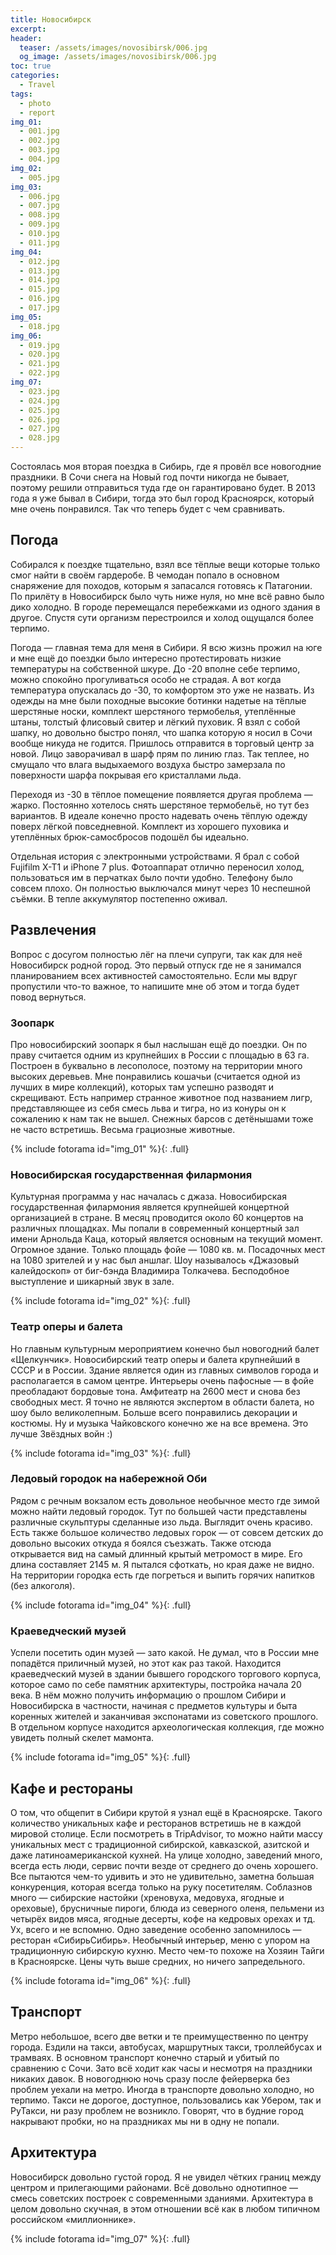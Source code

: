 ```yaml
---
title: Новосибирск
excerpt:
header:
  teaser: /assets/images/novosibirsk/006.jpg
  og_image: /assets/images/novosibirsk/006.jpg
toc: true
categories:
  - Travel
tags:
  - photo
  - report
img_01:
  - 001.jpg
  - 002.jpg
  - 003.jpg
  - 004.jpg
img_02:
  - 005.jpg
img_03:
  - 006.jpg
  - 007.jpg
  - 008.jpg
  - 009.jpg
  - 010.jpg
  - 011.jpg
img_04:
  - 012.jpg
  - 013.jpg
  - 014.jpg
  - 015.jpg
  - 016.jpg
  - 017.jpg
img_05:
  - 018.jpg
img_06:
  - 019.jpg
  - 020.jpg
  - 021.jpg
  - 022.jpg
img_07:
  - 023.jpg
  - 024.jpg
  - 025.jpg
  - 026.jpg
  - 027.jpg
  - 028.jpg
---
```


Состоялась моя вторая поездка в Сибирь, где я провёл все новогодние праздники. В Сочи снега на Новый год почти никогда не бывает, поэтому решили отправиться туда где он гарантировано будет. В 2013 года я уже бывал в Сибири, тогда это был город Красноярск, который мне очень понравился. Так что теперь будет с чем сравнивать.

## Погода

Собирался к поездке тщательно, взял все тёплые вещи которые только смог найти в своём гардеробе. В чемодан попало в основном снаряжение для походов, которым я запасался готовясь к Патагонии. По прилёту в Новосибирск было чуть ниже нуля, но мне всё равно было дико холодно. В городе перемещался перебежками из одного здания в другое. Спустя сути организм перестроился и холод ощущался более терпимо.

Погода — главная тема для меня в Сибири. Я всю жизнь прожил на юге и мне ещё до поездки было интересно протестировать низкие температуры на собственной шкуре. До -20 вполне себе терпимо, можно спокойно прогуливаться особо не страдая. А вот когда температура опускалась до -30, то комфортом это уже не назвать. Из одежды на мне были походные высокие ботинки надетые на тёплые шерстяные носки, комплект шерстяного термобелья, утеплённые штаны, толстый флисовый свитер и лёгкий пуховик. Я взял с собой шапку, но довольно быстро понял, что шапка которую я носил в Сочи вообще никуда не годится. Пришлось отправится в торговый центр за новой. Лицо заворачивал в шарф  прям по линию глаз. Так теплее, но смущало что влага выдыхаемого воздуха быстро замерзала по поверхности шарфа покрывая его кристаллами льда.

Переходя из -30 в тёплое помещение появляется другая проблема — жарко. Постоянно хотелось снять шерстяное термобельё, но тут без вариантов. В идеале конечно просто надевать очень тёплую одежду поверх лёгкой повседневной. Комплект из хорошего пуховика и утеплённых брюк-самосбросов подошёл бы идеально.

Отдельная история с электронными устройствами. Я брал с собой Fujifilm X-T1 и iPhone 7 plus. Фотоаппарат отлично переносил холод, пользоваться им в перчатках было почти удобно. Телефону было совсем плохо. Он полностью выключался минут через 10 неспешной съёмки. В тепле аккумулятор постепенно оживал. 

## Развлечения

Вопрос с досугом полностью лёг на плечи супруги, так как для неё Новосибирск родной город. Это первый отпуск где не я занимался планированием всех активностей самостоятельно. Если мы вдруг пропустили что-то важное, то напишите мне об этом и тогда будет повод вернуться.

### Зоопарк

Про новосибирский зоопарк я был наслышан ещё до поездки. Он по праву считается одним из крупнейших в России с площадью в 63 га. Построен в буквально  в лесополосе, поэтому на территории много высоких деревьев. Мне понравились кошачьи (считается одной из лучших в мире коллекций), которых там успешно разводят и скрещивают. Есть например странное животное под названием лигр, представляющее из себя смесь льва и тигра, но из конуры он к сожалению к нам так не вышел. Снежных барсов с детёнышами тоже не часто встретишь. Весьма грациозные животные.

{% include fotorama id="img_01" %}{: .full}

### Новосибирская государственная филармония

Культурная программа у нас началась с джаза. Новосибирская государственная филармония является крупнейшей концертной организацией в стране. В месяц проводится около 60 концертов на различных площадках. Мы попали в современный концертный зал имени Арнольда Каца, который является основным на текущий момент. Огромное здание. Только площадь фойе — 1080 кв. м. Посадочных мест на 1080 зрителей и у нас был аншлаг. Шоу называлось «Джазовый калейдоскоп» от биг-бэнда Владимира Толкачева. Бесподобное выступление и шикарный звук в зале.

{% include fotorama id="img_02" %}{: .full}

### Театр оперы и балета

Но главным культурным мероприятием конечно был новогодний балет «Щелкунчик». Новосибирский театр оперы и балета крупнейший в СССР и в России. Здание является один из главных символов города и располагается в самом центре. Интерьеры очень пафосные — в фойе преобладают бордовые тона. Амфитеатр на 2600 мест и снова без свободных мест. Я точно не являются экспертом в области балета, но шоу было великолепным. Больше всего понравились декорации и костюмы. Ну и музыка Чайковского конечно же на все времена. Это лучше Звёздных войн :)

{% include fotorama id="img_03" %}{: .full}

### Ледовый городок на набережной Оби

Рядом с речным вокзалом есть довольное необычное место где зимой можно найти ледовый городок. Тут по большей части представлены различные скульптуры сделанные изо льда. Выглядит очень красиво. Есть также большое количество ледовых горок — от совсем детских до довольно высоких откуда я боялся съезжать. Также отсюда открывается вид на самый длинный крытый метромост в мире. Его длина составляет 2145 м. Я пытался сфоткать, но края даже не видно. На территории городка есть где погреться и выпить горячих напитков (без алкоголя).

{% include fotorama id="img_04" %}{: .full}

### Краеведческий музей

Успели посетить один музей — зато какой. Не думал, что в России мне попадётся приличный музей, но этот как раз такой. Находится краеведческий музей в здании бывшего городского торгового корпуса, которое само по себе памятник архитектуры, постройка начала 20 века. В нём можно получить информацию о прошлом Сибири и Новосибирска в частности, начиная с предметов культуры и быта коренных жителей и заканчивая экспонатами из советского прошлого. В отдельном корпусе находится археологическая коллекция, где можно увидеть полный скелет мамонта.

{% include fotorama id="img_05" %}{: .full}

## Кафе и рестораны

О том, что общепит в Сибири крутой я узнал ещё в Красноярске. Такого количество уникальных кафе и ресторанов встретишь не в каждой мировой столице. Если посмотреть в TripAdvisor, то можно найти массу уникальных мест с традиционной сибирской, кавказской, азитской и даже латиноамериканской кухней. На улице холодно, заведений много, всегда есть люди, сервис почти везде от среднего до очень хорошего. Все пытаются чем-то удивить и это не удивительно, заметна большая конкуренция, которая всегда только на руку посетителям. Соблазнов много — сибирские настойки (хреновуха, медовуха, ягодные и ореховые), брусничные пироги, блюда из северного оленя, пельмени из четырёх видов мяса, ягодные десерты, кофе на кедровых орехах и тд. Ух, всего и не вспомню. Одно заведение особенно запомнилось — ресторан «СибирьСибирь». Необычный интерьер, меню с упором на традиционную сибирскую кухню. Место чем-то похоже на Хозяин Тайги в Красноярске. Цены чуть выше средних, но ничего запредельного.

{% include fotorama id="img_06" %}{: .full}

## Транспорт

Метро небольшое, всего две ветки и те преимущественно по центру города. Ездили на такси, автобусах, маршрутных такси, троллейбусах и трамваях. В основном транспорт конечно старый и убитый по сравнению с Сочи. Зато всё ходит как часы и несмотря на праздники никаких давок. В новогоднюю ночь сразу после фейерверка без проблем уехали на метро. Иногда в транспорте довольно холодно, но терпимо. Такси не дорогое, доступное, пользовались как Убером, так и РуТакси, ни разу проблем не возникло. Говорят, что в будние город накрывают пробки, но на праздниках мы ни в одну не попали.

## Архитектура

Новосибирск довольно густой город. Я не увидел чётких границ между центром и прилегающими районами. Всё довольно однотипное — смесь советских построек с современными зданиями. Архитектура в целом довольно скучная, в этом отношении всё как в любом типичном российском «миллионнике».

{% include fotorama id="img_07" %}{: .full}
